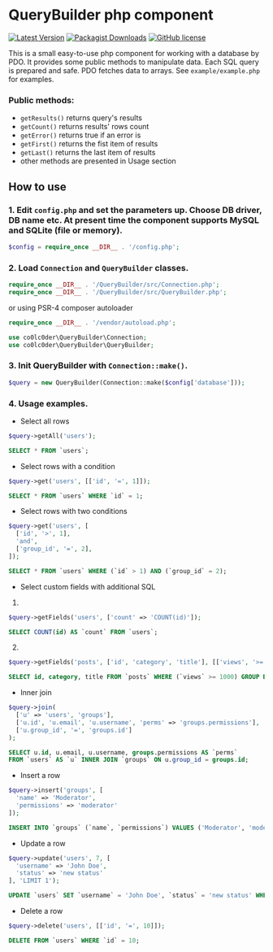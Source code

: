 # QueryBuilder php component

[![Latest Version](https://img.shields.io/github/release/co0lc0der/QueryBuilder-component?style=flat-square)](https://github.com/co0lc0der/QueryBuilder-component/release)
[![Packagist Downloads](https://img.shields.io/packagist/dt/co0lc0der/simple-query-builder?color=yellow&style=flat-square)](https://packagist.org/packages/co0lc0der/simple-query-builder)
[![GitHub license](https://img.shields.io/github/license/co0lc0der/QueryBuilder-component?style=flat-square)](https://github.com/co0lc0der/QueryBuilder-component/blob/main/LICENSE.md)

This is a small easy-to-use php component for working with a database by PDO. It provides some public methods to manipulate data. Each SQL query is prepared and safe. PDO fetches data to arrays. See `example/example.php` for examples.
### Public methods:
- `getResults()` returns query's results
- `getCount()` returns results' rows count
- `getError()` returns true if an error is
- `getFirst()` returns the fist item of results
- `getLast()` returns the last item of results
- other methods are presented in Usage section
## How to use
### 1. Edit `config.php` and set the parameters up. Choose DB driver, DB name etc. At present time the component supports MySQL and SQLite (file or memory).
```php
$config = require_once __DIR__ . '/config.php';
```
### 2. Load `Connection` and `QueryBuilder` classes.
```php
require_once __DIR__ . '/QueryBuilder/src/Connection.php';
require_once __DIR__ . '/QueryBuilder/src/QueryBuilder.php';
```
or using PSR-4 composer autoloader
```php
require_once __DIR__ . '/vendor/autoload.php';

use co0lc0der\QueryBuilder\Connection;
use co0lc0der\QueryBuilder\QueryBuilder;
```
### 3. Init QueryBuilder with `Connection::make()`.
```php
$query = new QueryBuilder(Connection::make($config['database']));
```
### 4. Usage examples.
- Select all rows
```php
$query->getAll('users');
```
```sql
SELECT * FROM `users`;
```
- Select rows with a condition
```php
$query->get('users', [['id', '=', 1]]);
```
```sql
SELECT * FROM `users` WHERE `id` = 1;
```
- Select rows with two conditions
```php
$query->get('users', [
  ['id', '>', 1],
  'and',
  ['group_id', '=', 2],
]);
```
```sql
SELECT * FROM `users` WHERE (`id` > 1) AND (`group_id` = 2);
```
- Select custom fields with additional SQL
1.
```php
$query->getFields('users', ['count' => 'COUNT(id)']);
```
```sql
SELECT COUNT(id) AS `count` FROM `users`;
```
2.
```php
$query->getFields('posts', ['id', 'category', 'title'], [['views', '>=', 1000]], 'GROUP BY `category`');
```
```sql
SELECT id, category, title FROM `posts` WHERE (`views` >= 1000) GROUP BY `category`;
```
- Inner join
```php
$query->join(
  ['u' => 'users', 'groups'],
  ['u.id', 'u.email', 'u.username', 'perms' => 'groups.permissions'],
  ['u.group_id', '=', 'groups.id']
);
```
```sql
SELECT u.id, u.email, u.username, groups.permissions AS `perms`
FROM `users` AS `u` INNER JOIN `groups` ON u.group_id = groups.id;
```
- Insert a row
```php
$query->insert('groups', [
  'name' => 'Moderator',
  'permissions' => 'moderator'
]);
```
```sql
INSERT INTO `groups` (`name`, `permissions`) VALUES ('Moderator', 'moderator');
```
- Update a row
```php
$query->update('users', 7, [
  'username' => 'John Doe',
  'status' => 'new status'
], 'LIMIT 1');
```
```sql
UPDATE `users` SET `username` = 'John Doe', `status` = 'new status' WHERE `id` = 7 LIMIT 1;
```
- Delete a row
```php
$query->delete('users', [['id', '=', 10]]);
```
```sql
DELETE FROM `users` WHERE `id` = 10;
```
